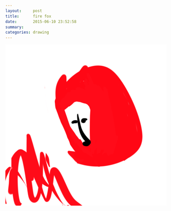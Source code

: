 ```yaml
---
layout:     post
title:      fire fox
date:       2015-06-10 23:52:58
summary:    
categories: drawing
---
```

![fire fox](/images/_diary/fire-fox.png "for a friend who had a bad dream...")